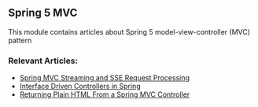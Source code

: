 ## Spring 5 MVC

This module contains articles about Spring 5 model-view-controller (MVC) pattern 

### Relevant Articles:
- [Spring MVC Streaming and SSE Request Processing](https://www.surya.com/spring-mvc-sse-streams)
- [Interface Driven Controllers in Spring](https://www.surya.com/spring-interface-driven-controllers)
- [Returning Plain HTML From a Spring MVC Controller](https://www.surya.com/spring-mvc-return-html)
